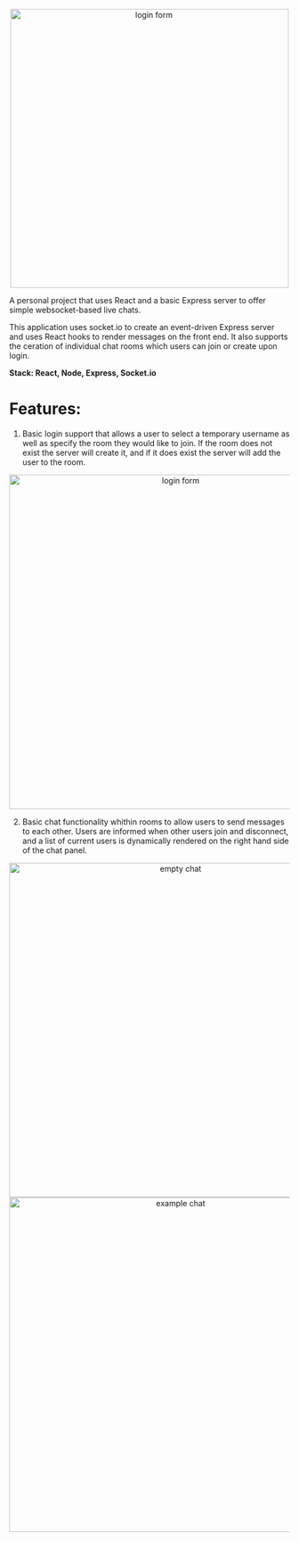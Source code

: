 <p align="center">
<img src='https://i.imgur.com/gBd2ZQN.png' alt='login form' width='500'>
  </p>

A personal project that uses React and a basic Express server to offer simple websocket-based live chats.

This application uses socket.io to create an event-driven Express server and uses React hooks to render messages on the front end. It also supports the ceration of individual chat rooms which users can join or create upon login.

<strong> Stack: React, Node, Express, Socket.io </strong>

<h1>Features:</h1>

1. Basic login support that allows a user to select a temporary username as well as specify the room they would like to join. If the room does not exist the server will create it, and if it does exist the server will add the user to the room. 
<p align="center">
<img src='https://i.imgur.com/1I3uWCo.png' alt='login form' width='600'>
  </p>

2. Basic chat functionality whithin rooms to allow users to send messages to each other. Users are informed when other users join and disconnect, and a list of current users is dynamically rendered on the right hand side of the chat panel.

<p align="center">
<img src='https://i.imgur.com/291VUBN.png' alt='empty chat' width='600'>
<img src='https://i.imgur.com/paE3WFf.png' alt='example chat' width='600'>
                                                             </p>
                                                           
